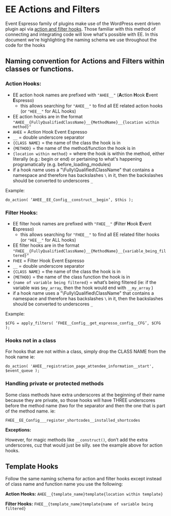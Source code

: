 # EE Actions and Filters

Event Espresso family of plugins make use of the WordPress event driven plugin api via [action and filter hooks](http://codex.wordpress.org/Plugin_API).  Those familiar with this method of connecting and integrating code will love what's possible with EE.  In this document we're highlighting the naming schema we use throughout the code for the hooks

## Naming convention for Actions and Filters within classes or functions.

### Action Hooks: 

 * EE action hook names are prefixed with `"AHEE__"` (**A**ction **H**ook **E**vent **E**spresso)
     - this allows searching for `"AHEE__"` to find all EE related action hooks (or `"HEE__"` for ALL hooks)
 * EE action hooks are in the format `"AHEE__{FullyQualifiedClassName}__{MethodName}__{location within method}"`
  * `AHEE` = Action Hook Event Espresso
  * `__` = double underscore separator
  * `{CLASS NAME}` = the name of the class the hook is in
  * `{METHOD}` = the name of the method/function the hook is in
  * `{location within method}` = where the hook is within the method, either literally (e.g.: begin or end) or pertaining to what's happening programatically (e.g. before_loading_modules)
 * if a hook name uses a "\Fully\Qualified\ClassName" that contains a namespace and therefore has backslashes `\` in it, then the backslashes should be converted to underscores `_`

Example:

`do_action( ‘AHEE__EE_Config__construct__begin’, $this );`


### Filter Hooks: 

 * EE filter hook names are prefixed with `"FHEE__"` (**F**ilter **H**ook **E**vent **E**spresso)
     - this allows searching for `"FHEE__"` to find all EE related filter hooks (or `"HEE__"` for ALL hooks)
 * EE filter hooks are in the format `"FHEE__{FullyQualifiedClassName}__{MethodName}__{variable_being_filtered}"`
* `FHEE` = Filter Hook Event Espresso
* `__` = double underscore separator
* `{CLASS NAME}` = the name of the class the hook is in
* `{METHOD}` = the name of the class function the hook is in
* `{name of variable being filtered}` = what’s being filtered (ie: if the variable was `$my_array`, then the hook would end with `__my_array` )
 * if a hook name uses a "\Fully\Qualified\ClassName" that contains a namespace and therefore has backslashes `\` in it, then the backslashes should be converted to underscores `_`

Example:

`$CFG = apply_filters( ‘FHEE__Config__get_espresso_config__CFG’, $CFG );`


### Hooks not in a class

For hooks that are not within a class, simply drop the CLASS NAME from the hook name ie:

`do_action( 'AHEE__registration_page_attendee_information__start', $event_queue );`

 ### Handling private or protected methods

Some class methods have extra underscores at the beginning of their name because they are private, so those hooks will have THREE underscores before the method name (two for the separator and then the one that is part of the method name. ie: 

`FHEE__EE_Config___register_shortcodes__installed_shortcodes`

**Exceptions:**

However, for magic methods like `__construct()`, don’t add the extra underscores, cuz that would just be silly. see the example above for action hooks.

## Template Hooks

Follow the same naming schema for action and filter hooks except instead of class name and function name you use the following:

**Action Hooks:** `AHEE__{template_name}template{location within template}`

**Filter Hooks:**  `FHEE__{template_name}template{name of variable being filtered}`